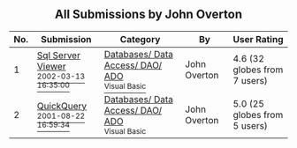 ﻿<div align="center">

## All Submissions by John Overton

</div>

No.  | Submission | Category | By   | User Rating
---- | ---------- | -------- | ---- | -----------
1 | [Sql Server Viewer<br /><sup>2002-03-13 16:35:00</sup>](https://github.com/Planet-Source-Code/john-overton-sql-server-viewer__1-32655) | [Databases/ Data Access/ DAO/ ADO<br /><sup>Visual Basic</sup>](../ByCategory/databases-data-access-dao-ado__1-6.md) | John Overton | 4.6 (32 globes from 7 users)
2 | [QuickQuery<br /><sup>2001-08-22 16:59:34</sup>](https://github.com/Planet-Source-Code/john-overton-quickquery__1-26538) | [Databases/ Data Access/ DAO/ ADO<br /><sup>Visual Basic</sup>](../ByCategory/databases-data-access-dao-ado__1-6.md) | John Overton | 5.0 (25 globes from 5 users)

